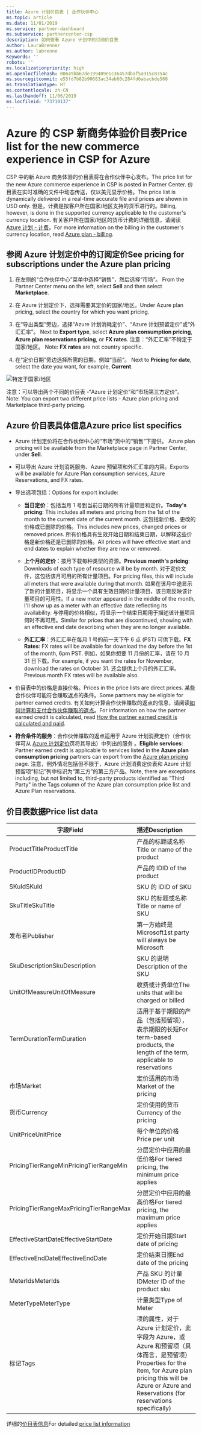 ```yaml
---
title: Azure 计划价目表 | 合作伙伴中心
ms.topic: article
ms.date: 11/01/2019
ms.service: partner-dashboard
ms.subservice: partnercenter-csp
description: 如何查看 Azure 计划中的订阅价目表
author: LauraBrenner
ms.author: labrenne
Keywords: ''
robots: ''
ms.localizationpriority: high
ms.openlocfilehash: 00649bb67de199409e1c36457dbaf5a915c8354c
ms.sourcegitcommit: e55fd7b82b90683ac34ab60c284fd6abacbde568
ms.translationtype: HT
ms.contentlocale: zh-CN
ms.lasthandoff: 11/06/2019
ms.locfileid: "73710137"
---
```

# <a name="price-list-for-the-new-commerce-experience-in-csp-for-azure"></a><span data-ttu-id="31d0b-103">Azure 的 CSP 新商务体验价目表</span><span class="sxs-lookup"><span data-stu-id="31d0b-103">Price list for the new commerce experience in CSP for Azure</span></span> 

<span data-ttu-id="31d0b-104">CSP 中的新 Azure 商务体验的价目表将在合作伙伴中心发布。</span><span class="sxs-lookup"><span data-stu-id="31d0b-104">The price list for the new Azure commerce experience in CSP is posted in Partner Center.</span></span> <span data-ttu-id="31d0b-105">价目表在实时准确的文件中动态传送，仅以美元显示价格。</span><span class="sxs-lookup"><span data-stu-id="31d0b-105">The price list is dynamically delivered in a real-time accurate file and prices are shown in USD only.</span></span> <span data-ttu-id="31d0b-106">但是，计费是按客户所在国家/地区支持的货币进行的。</span><span class="sxs-lookup"><span data-stu-id="31d0b-106">Billing, however, is done in the supported currency applicable to the customer's currency location.</span></span> <span data-ttu-id="31d0b-107">有关客户所在国家/地区的货币计费的详细信息，请阅读 [Azure 计划 - 计费](azure-plan-billing.md)。</span><span class="sxs-lookup"><span data-stu-id="31d0b-107">For more information on the billing in the customer's currency location, read [Azure plan - billing](azure-plan-billing.md).</span></span>

## <a name="see-pricing-for-subscriptions-under-the-azure-plan-pricing"></a><span data-ttu-id="31d0b-108">参阅 Azure 计划定价中的订阅定价</span><span class="sxs-lookup"><span data-stu-id="31d0b-108">See pricing for subscriptions under the Azure plan pricing</span></span>

1. <span data-ttu-id="31d0b-109">在左侧的“合作伙伴中心”菜单中选择“销售”，然后选择“市场”。  </span><span class="sxs-lookup"><span data-stu-id="31d0b-109">From the Partner Center menu on the left, select **Sell** and then select **Marketplace**.</span></span>

2. <span data-ttu-id="31d0b-110">在 Azure 计划定价下，选择需要其定价的国家/地区。</span><span class="sxs-lookup"><span data-stu-id="31d0b-110">Under Azure plan pricing, select the country for which you want pricing.</span></span>

3. <span data-ttu-id="31d0b-111">在“导出类型”旁边，选择“Azure 计划消耗定价”、“Azure 计划预留定价”或“外汇汇率”。    </span><span class="sxs-lookup"><span data-stu-id="31d0b-111">Next to **Export type**, select **Azure plan consumption pricing**, **Azure plan reservations pricing**, or **FX rates**.</span></span> <span data-ttu-id="31d0b-112">注意：“外汇汇率”不特定于国家/地区。 </span><span class="sxs-lookup"><span data-stu-id="31d0b-112">Note: **FX rates** are not country specific.</span></span>

3. <span data-ttu-id="31d0b-113">在“定价日期”旁边选择所需的日期，例如“当前”。  </span><span class="sxs-lookup"><span data-stu-id="31d0b-113">Next to **Pricing for date**, select the date you want, for example, **Current**.</span></span> 


![特定于国家/地区](images/azure/pricingnew.png)

<span data-ttu-id="31d0b-115">注意：可以导出两个不同的价目表 -“Azure 计划定价”和“市场第三方定价”。</span><span class="sxs-lookup"><span data-stu-id="31d0b-115">Note: You can export two different price lists - Azure plan pricing and Marketplace third-party pricing.</span></span> 

## <a name="azure-price-list-specifics"></a><span data-ttu-id="31d0b-116">Azure 价目表具体信息</span><span class="sxs-lookup"><span data-stu-id="31d0b-116">Azure price list specifics</span></span>

- <span data-ttu-id="31d0b-117">Azure 计划定价将在合作伙伴中心的“市场”页中的“销售”下提供。 </span><span class="sxs-lookup"><span data-stu-id="31d0b-117">Azure plan pricing will be available from the Marketplace page in Partner Center, under **Sell**.</span></span>

- <span data-ttu-id="31d0b-118">可以导出 Azure 计划消耗服务、Azure 预留项和外汇汇率的内容。</span><span class="sxs-lookup"><span data-stu-id="31d0b-118">Exports will be available for Azure Plan consumption services, Azure Reservations, and FX rates.</span></span>

- <span data-ttu-id="31d0b-119">导出选项包括：</span><span class="sxs-lookup"><span data-stu-id="31d0b-119">Options for export include:</span></span>

    - <span data-ttu-id="31d0b-120">**当日定价**：包括当月 1 号到当前日期的所有计量项目和定价。</span><span class="sxs-lookup"><span data-stu-id="31d0b-120">**Today's pricing**: This includes all meters and pricing from the 1st of the month to the current date of the current month.</span></span> <span data-ttu-id="31d0b-121">这包括新价格、更改的价格或已删除的价格。</span><span class="sxs-lookup"><span data-stu-id="31d0b-121">This includes new prices, changed prices or removed prices.</span></span> <span data-ttu-id="31d0b-122">所有价格具有生效开始日期和结束日期，以解释这些价格是新价格还是已删除的价格。</span><span class="sxs-lookup"><span data-stu-id="31d0b-122">All prices will have effective start and end dates to explain whether they are new or removed.</span></span>

    - <span data-ttu-id="31d0b-123">**上个月的定价**：按月下载每种类型的资源。</span><span class="sxs-lookup"><span data-stu-id="31d0b-123">**Previous month's pricing**: Downloads of each type of resource will be by month.</span></span> <span data-ttu-id="31d0b-124">对于定价文件，这包括该月可用的所有计量项目。</span><span class="sxs-lookup"><span data-stu-id="31d0b-124">For pricing files, this will include all meters that were available during that month.</span></span> <span data-ttu-id="31d0b-125">如果在该月中途显示了新的计量项目，将显示一个具有生效日期的计量项目，该日期反映该计量项目的可用性。</span><span class="sxs-lookup"><span data-stu-id="31d0b-125">If a new meter appeared in the middle of the month, I'll show up as a meter with an effective date reflecting its availability.</span></span> <span data-ttu-id="31d0b-126">与停用的价格相似，将显示一个结束日期用于描述该计量项目何时不再可用。</span><span class="sxs-lookup"><span data-stu-id="31d0b-126">Similar for prices that are discontinued, showing with an effective end date describing when they are no longer available.</span></span>

    - <span data-ttu-id="31d0b-127">**外汇汇率**：外汇汇率在每月 1 号的前一天下午 6 点 (PST) 可供下载。</span><span class="sxs-lookup"><span data-stu-id="31d0b-127">**FX Rates**: FX rates will be available for download the day before the 1st of the month, 6pm PST.</span></span> <span data-ttu-id="31d0b-128">例如，如果你想要 11 月份的汇率，请在 10 月 31 日下载。</span><span class="sxs-lookup"><span data-stu-id="31d0b-128">For example, if you want the rates for November, download the rates on October 31.</span></span> <span data-ttu-id="31d0b-129">还会提供上个月的外汇汇率。</span><span class="sxs-lookup"><span data-stu-id="31d0b-129">Previous month FX rates will be available also.</span></span>

- <span data-ttu-id="31d0b-130">价目表中的价格是直接价格。</span><span class="sxs-lookup"><span data-stu-id="31d0b-130">Prices in the price lists are direct prices.</span></span> <span data-ttu-id="31d0b-131">某些合作伙伴可能符合赚取返点的条件。</span><span class="sxs-lookup"><span data-stu-id="31d0b-131">Some partners may be eligible for partner earned credits.</span></span> <span data-ttu-id="31d0b-132">有关如何计算合作伙伴赚取的返点的信息，请阅读[如何计算和支付合作伙伴赚取的返点](partner-earned-credit-explanation.md)。</span><span class="sxs-lookup"><span data-stu-id="31d0b-132">For information on how the partner earned credit is calculated, read [How the partner earned credit is calculated and paid](partner-earned-credit-explanation.md).</span></span>

- <span data-ttu-id="31d0b-133">**符合条件的服务**：合作伙伴赚取的返点适用于 Azure 计划消费定价（合作伙伴可从 [Azure 计划定价](https://partner.microsoft.com/commerce/sales)页将其导出）中列出的服务  。</span><span class="sxs-lookup"><span data-stu-id="31d0b-133">**Eligible services**: Partner earned credit is applicable to services listed in the **Azure plan consumption pricing** partners can export from the [Azure plan pricing](https://partner.microsoft.com/commerce/sales) page.</span></span> <span data-ttu-id="31d0b-134">注意，例外情况包括但不限于，Azure 计划消费定价表和 Azure 计划预留项“标记”列中标识为“第三方”的第三方产品。</span><span class="sxs-lookup"><span data-stu-id="31d0b-134">Note, there are exceptions including, but not limited to, third-party products identified as “Third Party" in  the Tags column of the Azure plan consumption price list and Azure Plan reservations.</span></span>

## <a name="price-list-data"></a><span data-ttu-id="31d0b-135">价目表数据</span><span class="sxs-lookup"><span data-stu-id="31d0b-135">Price list data</span></span>

|<span data-ttu-id="31d0b-136">**字段**</span><span class="sxs-lookup"><span data-stu-id="31d0b-136">**Field**</span></span>   |<span data-ttu-id="31d0b-137">**描述**</span><span class="sxs-lookup"><span data-stu-id="31d0b-137">**Description**</span></span>   |
|--------------------------|:---------------------------|
|<span data-ttu-id="31d0b-138">ProductTitle</span><span class="sxs-lookup"><span data-stu-id="31d0b-138">ProductTitle</span></span>  |<span data-ttu-id="31d0b-139">产品的标题或名称</span><span class="sxs-lookup"><span data-stu-id="31d0b-139">Title or  name of the product</span></span>|
|<span data-ttu-id="31d0b-140">ProductID</span><span class="sxs-lookup"><span data-stu-id="31d0b-140">ProductID</span></span>   |<span data-ttu-id="31d0b-141">产品的 ID</span><span class="sxs-lookup"><span data-stu-id="31d0b-141">ID of the product</span></span>|
|<span data-ttu-id="31d0b-142">SKuId</span><span class="sxs-lookup"><span data-stu-id="31d0b-142">SKuId</span></span>|<span data-ttu-id="31d0b-143">SKU 的 ID</span><span class="sxs-lookup"><span data-stu-id="31d0b-143">ID of SKU</span></span>|
|<span data-ttu-id="31d0b-144">SkuTitle</span><span class="sxs-lookup"><span data-stu-id="31d0b-144">SkuTitle</span></span>|<span data-ttu-id="31d0b-145">SKU 的标题或名称</span><span class="sxs-lookup"><span data-stu-id="31d0b-145">Title or name of SKU</span></span>|
|<span data-ttu-id="31d0b-146">发布者</span><span class="sxs-lookup"><span data-stu-id="31d0b-146">Publisher</span></span>|<span data-ttu-id="31d0b-147">第一方始终是 Microsoft</span><span class="sxs-lookup"><span data-stu-id="31d0b-147">1st party will always be Microsoft</span></span>|
|<span data-ttu-id="31d0b-148">SkuDescription</span><span class="sxs-lookup"><span data-stu-id="31d0b-148">SkuDescription</span></span>|<span data-ttu-id="31d0b-149">SKU 的说明</span><span class="sxs-lookup"><span data-stu-id="31d0b-149">Description of the SKU</span></span>|
|<span data-ttu-id="31d0b-150">UnitOfMeasure</span><span class="sxs-lookup"><span data-stu-id="31d0b-150">UnitOfMeasure</span></span>|<span data-ttu-id="31d0b-151">收费或计费单位</span><span class="sxs-lookup"><span data-stu-id="31d0b-151">The units that will be charged or billed</span></span>|
|<span data-ttu-id="31d0b-152">TermDuration</span><span class="sxs-lookup"><span data-stu-id="31d0b-152">TermDuration</span></span>|<span data-ttu-id="31d0b-153">适用于基于期限的产品（包括预留项），表示期限的长短</span><span class="sxs-lookup"><span data-stu-id="31d0b-153">For term-based products, the length of the term, applicable to reservations</span></span>|
|<span data-ttu-id="31d0b-154">市场</span><span class="sxs-lookup"><span data-stu-id="31d0b-154">Market</span></span>|<span data-ttu-id="31d0b-155">定价适用的市场</span><span class="sxs-lookup"><span data-stu-id="31d0b-155">Market of the pricing</span></span>|
|<span data-ttu-id="31d0b-156">货币</span><span class="sxs-lookup"><span data-stu-id="31d0b-156">Currency</span></span>|<span data-ttu-id="31d0b-157">定价使用的货币</span><span class="sxs-lookup"><span data-stu-id="31d0b-157">Currency of the pricing</span></span>|
|<span data-ttu-id="31d0b-158">UnitPrice</span><span class="sxs-lookup"><span data-stu-id="31d0b-158">UnitPrice</span></span>|<span data-ttu-id="31d0b-159">每个单位的价格</span><span class="sxs-lookup"><span data-stu-id="31d0b-159">Price per unit</span></span>|
|<span data-ttu-id="31d0b-160">PricingTierRangeMin</span><span class="sxs-lookup"><span data-stu-id="31d0b-160">PricingTierRangeMin</span></span>|<span data-ttu-id="31d0b-161">分层定价中应用的最低价格</span><span class="sxs-lookup"><span data-stu-id="31d0b-161">For tiered pricing, the minimum price applies</span></span>|
|<span data-ttu-id="31d0b-162">PricingTierRangeMax</span><span class="sxs-lookup"><span data-stu-id="31d0b-162">PricingTierRangeMax</span></span>|<span data-ttu-id="31d0b-163">分层定价中应用的最高价格</span><span class="sxs-lookup"><span data-stu-id="31d0b-163">For tiered pricing, the maximum price applies</span></span>|
|<span data-ttu-id="31d0b-164">EffectiveStartDate</span><span class="sxs-lookup"><span data-stu-id="31d0b-164">EffectiveStartDate</span></span>|<span data-ttu-id="31d0b-165">定价开始日期</span><span class="sxs-lookup"><span data-stu-id="31d0b-165">Start date of pricing</span></span>|
|<span data-ttu-id="31d0b-166">EffectiveEndDate</span><span class="sxs-lookup"><span data-stu-id="31d0b-166">EffectiveEndDate</span></span>|<span data-ttu-id="31d0b-167">定价结束日期</span><span class="sxs-lookup"><span data-stu-id="31d0b-167">End date of the pricing</span></span>|
|<span data-ttu-id="31d0b-168">MeterIds</span><span class="sxs-lookup"><span data-stu-id="31d0b-168">MeterIds</span></span>|<span data-ttu-id="31d0b-169">产品 SKU 的计量 ID</span><span class="sxs-lookup"><span data-stu-id="31d0b-169">Meter ID of the product sku</span></span>|
|<span data-ttu-id="31d0b-170">MeterType</span><span class="sxs-lookup"><span data-stu-id="31d0b-170">MeterType</span></span>|<span data-ttu-id="31d0b-171">计量类型</span><span class="sxs-lookup"><span data-stu-id="31d0b-171">Type of Meter</span></span>|
|<span data-ttu-id="31d0b-172">标记</span><span class="sxs-lookup"><span data-stu-id="31d0b-172">Tags</span></span>|<span data-ttu-id="31d0b-173">项的属性，对于 Azure 计划定价，此字段为 Azure，或 Azure 和预留项（具体而言，是预留项）</span><span class="sxs-lookup"><span data-stu-id="31d0b-173">Properties for the item, for Azure plan pricing this will be Azure or Azure and Reservations (for reservations specifically)</span></span>|

<span data-ttu-id="31d0b-174">详细的[价目表信息](https://partner.microsoft.com/commerce/sales?type=Any&category=Any)</span><span class="sxs-lookup"><span data-stu-id="31d0b-174">For detailed [price list information](https://partner.microsoft.com/commerce/sales?type=Any&category=Any)</span></span>  
